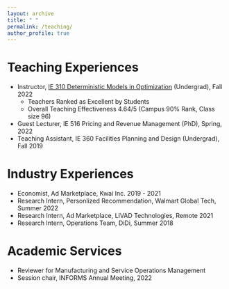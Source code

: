 ```yaml
---
layout: archive
title: " "
permalink: /teaching/
author_profile: true
---
```


# Teaching Experiences
- Instructor, [IE 310 Deterministic Models in Optimization](https://zikunye2.github.io/teaching/ie310-fa-22) (Undergrad), Fall 2022
  - Teachers Ranked as Excellent by Students
  - Overall Teaching Effectiveness 4.64/5 (Campus 90% Rank, Class size 96)
- Guest Lecturer, IE 516 Pricing and Revenue Management (PhD), Spring, 2022
- Teaching Assistant, IE 360 Facilities Planning and Design (Undergrad), Fall 2019



# Industry Experiences
- Economist, Ad Marketplace, Kwai Inc. 2019 - 2021
- Research Intern, Personlized Recommendation, Walmart Global Tech, Summer 2022
- Research Intern, Ad Marketplace, LIVAD Technologies, Remote 2021
- Research Intern, Operations Team, DiDi, Summer 2018


# Academic Services
- Reviewer for Manufacturing and Service Operations Management
- Session chair, INFORMS Annual Meeting, 2022

